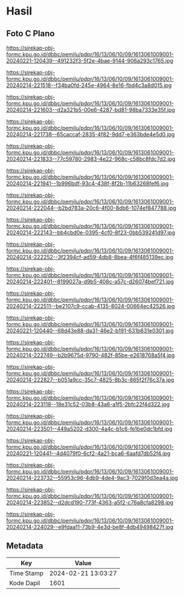 # Hasil

## Foto C Plano

https://sirekap-obj-formc.kpu.go.id/dbbc/pemilu/pdpr/16/13/06/10/09/1613061009001-20240221-120439--491232f3-5f2e-4bae-9144-906a293c1765.jpg

https://sirekap-obj-formc.kpu.go.id/dbbc/pemilu/pdpr/16/13/06/10/09/1613061009001-20240214-221518--f34ba0fd-245e-4964-8e16-fbd4c3a8d015.jpg

https://sirekap-obj-formc.kpu.go.id/dbbc/pemilu/pdpr/16/13/06/10/09/1613061009001-20240214-221603--d2a321b5-00e6-4287-bd81-98ba7333e35f.jpg

https://sirekap-obj-formc.kpu.go.id/dbbc/pemilu/pdpr/16/13/06/10/09/1613061009001-20240214-221738--65caccaf-2835-4f82-9dd7-e363bde4e5d0.jpg

https://sirekap-obj-formc.kpu.go.id/dbbc/pemilu/pdpr/16/13/06/10/09/1613061009001-20240214-221833--77c59780-2983-4e22-968c-c58bc8fdc7d2.jpg

https://sirekap-obj-formc.kpu.go.id/dbbc/pemilu/pdpr/16/13/06/10/09/1613061009001-20240214-221941--1b996bdf-93c4-438f-8f2b-11b63268fef6.jpg

https://sirekap-obj-formc.kpu.go.id/dbbc/pemilu/pdpr/16/13/06/10/09/1613061009001-20240214-222044--b2bd783a-20c6-4f00-8db6-1074ef847788.jpg

https://sirekap-obj-formc.kpu.go.id/dbbc/pemilu/pdpr/16/13/06/10/09/1613061009001-20240214-222143--bb4cbd0e-0395-4cf0-8f23-0bb539241d97.jpg

https://sirekap-obj-formc.kpu.go.id/dbbc/pemilu/pdpr/16/13/06/10/09/1613061009001-20240214-222252--3f2394cf-ad59-4db8-8bea-4f6f485139ec.jpg

https://sirekap-obj-formc.kpu.go.id/dbbc/pemilu/pdpr/16/13/06/10/09/1613061009001-20240214-222401--8199027a-d9b5-408c-a57c-d26074bef721.jpg

https://sirekap-obj-formc.kpu.go.id/dbbc/pemilu/pdpr/16/13/06/10/09/1613061009001-20240214-222511--be2107c9-ccab-4135-8024-00664ec42526.jpg

https://sirekap-obj-formc.kpu.go.id/dbbc/pemilu/pdpr/16/13/06/10/09/1613061009001-20240221-120440--68d43e88-da31-46e2-b191-631b631e0301.jpg

https://sirekap-obj-formc.kpu.go.id/dbbc/pemilu/pdpr/16/13/06/10/09/1613061009001-20240214-222749--b2b9675d-9790-482f-85be-e2618768a5f4.jpg

https://sirekap-obj-formc.kpu.go.id/dbbc/pemilu/pdpr/16/13/06/10/09/1613061009001-20240214-222827--b051a9cc-35c7-4825-8b3c-865f2f76c37a.jpg

https://sirekap-obj-formc.kpu.go.id/dbbc/pemilu/pdpr/16/13/06/10/09/1613061009001-20240214-223118--18e31c52-03b8-43a6-a1f5-2bfc22f4d322.jpg

https://sirekap-obj-formc.kpu.go.id/dbbc/pemilu/pdpr/16/13/06/10/09/1613061009001-20240214-223501--449a5202-d300-4a4c-b1c6-fe1be0dc1bfd.jpg

https://sirekap-obj-formc.kpu.go.id/dbbc/pemilu/pdpr/16/13/06/10/09/1613061009001-20240221-120441--4d4079f0-6cf2-4a21-bca6-6aafd7db52f4.jpg

https://sirekap-obj-formc.kpu.go.id/dbbc/pemilu/pdpr/16/13/06/10/09/1613061009001-20240214-223732--55953c96-4db9-4de4-9ac3-7029f0d3ea4a.jpg

https://sirekap-obj-formc.kpu.go.id/dbbc/pemilu/pdpr/16/13/06/10/09/1613061009001-20240214-223852--d2dcd190-773f-4363-a5f2-c76a8cfa8298.jpg

https://sirekap-obj-formc.kpu.go.id/dbbc/pemilu/pdpr/16/13/06/10/09/1613061009001-20240214-224029--e9fdaa11-73b9-4e3d-be8f-4db49498427f.jpg


## Metadata

| Key        | Value               |
| ---------- | ------------------- |
| Time Stamp | 2024-02-21 13:03:27 |
| Kode Dapil | 1601                |



